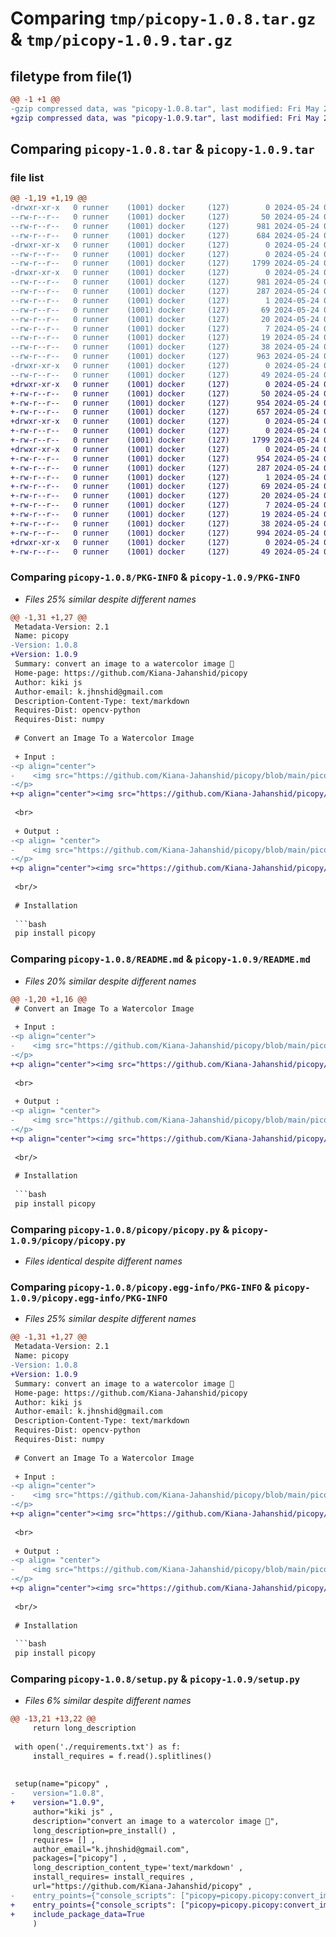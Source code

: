# Comparing `tmp/picopy-1.0.8.tar.gz` & `tmp/picopy-1.0.9.tar.gz`

## filetype from file(1)

```diff
@@ -1 +1 @@
-gzip compressed data, was "picopy-1.0.8.tar", last modified: Fri May 24 02:34:53 2024, max compression
+gzip compressed data, was "picopy-1.0.9.tar", last modified: Fri May 24 02:55:32 2024, max compression
```

## Comparing `picopy-1.0.8.tar` & `picopy-1.0.9.tar`

### file list

```diff
@@ -1,19 +1,19 @@
-drwxr-xr-x   0 runner    (1001) docker     (127)        0 2024-05-24 02:34:53.532739 picopy-1.0.8/
--rw-r--r--   0 runner    (1001) docker     (127)       50 2024-05-24 02:34:49.000000 picopy-1.0.8/MANIFEST.in
--rw-r--r--   0 runner    (1001) docker     (127)      981 2024-05-24 02:34:53.528738 picopy-1.0.8/PKG-INFO
--rw-r--r--   0 runner    (1001) docker     (127)      684 2024-05-24 02:34:49.000000 picopy-1.0.8/README.md
-drwxr-xr-x   0 runner    (1001) docker     (127)        0 2024-05-24 02:34:53.528738 picopy-1.0.8/picopy/
--rw-r--r--   0 runner    (1001) docker     (127)        0 2024-05-24 02:34:49.000000 picopy-1.0.8/picopy/__init__.py
--rw-r--r--   0 runner    (1001) docker     (127)     1799 2024-05-24 02:34:49.000000 picopy-1.0.8/picopy/picopy.py
-drwxr-xr-x   0 runner    (1001) docker     (127)        0 2024-05-24 02:34:53.528738 picopy-1.0.8/picopy.egg-info/
--rw-r--r--   0 runner    (1001) docker     (127)      981 2024-05-24 02:34:53.000000 picopy-1.0.8/picopy.egg-info/PKG-INFO
--rw-r--r--   0 runner    (1001) docker     (127)      287 2024-05-24 02:34:53.000000 picopy-1.0.8/picopy.egg-info/SOURCES.txt
--rw-r--r--   0 runner    (1001) docker     (127)        1 2024-05-24 02:34:53.000000 picopy-1.0.8/picopy.egg-info/dependency_links.txt
--rw-r--r--   0 runner    (1001) docker     (127)       69 2024-05-24 02:34:53.000000 picopy-1.0.8/picopy.egg-info/entry_points.txt
--rw-r--r--   0 runner    (1001) docker     (127)       20 2024-05-24 02:34:53.000000 picopy-1.0.8/picopy.egg-info/requires.txt
--rw-r--r--   0 runner    (1001) docker     (127)        7 2024-05-24 02:34:53.000000 picopy-1.0.8/picopy.egg-info/top_level.txt
--rw-r--r--   0 runner    (1001) docker     (127)       19 2024-05-24 02:34:49.000000 picopy-1.0.8/requirements.txt
--rw-r--r--   0 runner    (1001) docker     (127)       38 2024-05-24 02:34:53.532739 picopy-1.0.8/setup.cfg
--rw-r--r--   0 runner    (1001) docker     (127)      963 2024-05-24 02:34:49.000000 picopy-1.0.8/setup.py
-drwxr-xr-x   0 runner    (1001) docker     (127)        0 2024-05-24 02:34:53.528738 picopy-1.0.8/tests/
--rw-r--r--   0 runner    (1001) docker     (127)       49 2024-05-24 02:34:49.000000 picopy-1.0.8/tests/test_package.py
+drwxr-xr-x   0 runner    (1001) docker     (127)        0 2024-05-24 02:55:32.306871 picopy-1.0.9/
+-rw-r--r--   0 runner    (1001) docker     (127)       50 2024-05-24 02:55:27.000000 picopy-1.0.9/MANIFEST.in
+-rw-r--r--   0 runner    (1001) docker     (127)      954 2024-05-24 02:55:32.306871 picopy-1.0.9/PKG-INFO
+-rw-r--r--   0 runner    (1001) docker     (127)      657 2024-05-24 02:55:27.000000 picopy-1.0.9/README.md
+drwxr-xr-x   0 runner    (1001) docker     (127)        0 2024-05-24 02:55:32.302871 picopy-1.0.9/picopy/
+-rw-r--r--   0 runner    (1001) docker     (127)        0 2024-05-24 02:55:27.000000 picopy-1.0.9/picopy/__init__.py
+-rw-r--r--   0 runner    (1001) docker     (127)     1799 2024-05-24 02:55:27.000000 picopy-1.0.9/picopy/picopy.py
+drwxr-xr-x   0 runner    (1001) docker     (127)        0 2024-05-24 02:55:32.306871 picopy-1.0.9/picopy.egg-info/
+-rw-r--r--   0 runner    (1001) docker     (127)      954 2024-05-24 02:55:32.000000 picopy-1.0.9/picopy.egg-info/PKG-INFO
+-rw-r--r--   0 runner    (1001) docker     (127)      287 2024-05-24 02:55:32.000000 picopy-1.0.9/picopy.egg-info/SOURCES.txt
+-rw-r--r--   0 runner    (1001) docker     (127)        1 2024-05-24 02:55:32.000000 picopy-1.0.9/picopy.egg-info/dependency_links.txt
+-rw-r--r--   0 runner    (1001) docker     (127)       69 2024-05-24 02:55:32.000000 picopy-1.0.9/picopy.egg-info/entry_points.txt
+-rw-r--r--   0 runner    (1001) docker     (127)       20 2024-05-24 02:55:32.000000 picopy-1.0.9/picopy.egg-info/requires.txt
+-rw-r--r--   0 runner    (1001) docker     (127)        7 2024-05-24 02:55:32.000000 picopy-1.0.9/picopy.egg-info/top_level.txt
+-rw-r--r--   0 runner    (1001) docker     (127)       19 2024-05-24 02:55:27.000000 picopy-1.0.9/requirements.txt
+-rw-r--r--   0 runner    (1001) docker     (127)       38 2024-05-24 02:55:32.306871 picopy-1.0.9/setup.cfg
+-rw-r--r--   0 runner    (1001) docker     (127)      994 2024-05-24 02:55:27.000000 picopy-1.0.9/setup.py
+drwxr-xr-x   0 runner    (1001) docker     (127)        0 2024-05-24 02:55:32.306871 picopy-1.0.9/tests/
+-rw-r--r--   0 runner    (1001) docker     (127)       49 2024-05-24 02:55:27.000000 picopy-1.0.9/tests/test_package.py
```

### Comparing `picopy-1.0.8/PKG-INFO` & `picopy-1.0.9/PKG-INFO`

 * *Files 25% similar despite different names*

```diff
@@ -1,31 +1,27 @@
 Metadata-Version: 2.1
 Name: picopy
-Version: 1.0.8
+Version: 1.0.9
 Summary: convert an image to a watercolor image 🎨
 Home-page: https://github.com/Kiana-Jahanshid/picopy
 Author: kiki js
 Author-email: k.jhnshid@gmail.com
 Description-Content-Type: text/markdown
 Requires-Dist: opencv-python
 Requires-Dist: numpy
 
 # Convert an Image To a Watercolor Image 
 
 + Input :
-<p align="center">
-    <img src="https://github.com/Kiana-Jahanshid/picopy/blob/main/picopy/na.jpg" width="290" height="200" >
-</p> 
+<p align="center"><img src="https://github.com/Kiana-Jahanshid/picopy/blob/main/na.jpg" width="290" height="200" ></p> 
 
 <br>
 
 + Output :
-<p align= "center">
-    <img src="https://github.com/Kiana-Jahanshid/picopy/blob/main/picopy/watercolor.jpg" width="410" height="300" >
-</p>
+<p align="center"><img src="https://github.com/Kiana-Jahanshid/picopy/blob/main/watercolor.jpg" width="410" height="300" ></p>
 
 <br/>
 
 # Installation 
 
 ```bash
 pip install picopy
```

### Comparing `picopy-1.0.8/README.md` & `picopy-1.0.9/README.md`

 * *Files 20% similar despite different names*

```diff
@@ -1,20 +1,16 @@
 # Convert an Image To a Watercolor Image 
 
 + Input :
-<p align="center">
-    <img src="https://github.com/Kiana-Jahanshid/picopy/blob/main/picopy/na.jpg" width="290" height="200" >
-</p> 
+<p align="center"><img src="https://github.com/Kiana-Jahanshid/picopy/blob/main/na.jpg" width="290" height="200" ></p> 
 
 <br>
 
 + Output :
-<p align= "center">
-    <img src="https://github.com/Kiana-Jahanshid/picopy/blob/main/picopy/watercolor.jpg" width="410" height="300" >
-</p>
+<p align="center"><img src="https://github.com/Kiana-Jahanshid/picopy/blob/main/watercolor.jpg" width="410" height="300" ></p>
 
 <br/>
 
 # Installation 
 
 ```bash
 pip install picopy
```

### Comparing `picopy-1.0.8/picopy/picopy.py` & `picopy-1.0.9/picopy/picopy.py`

 * *Files identical despite different names*

### Comparing `picopy-1.0.8/picopy.egg-info/PKG-INFO` & `picopy-1.0.9/picopy.egg-info/PKG-INFO`

 * *Files 25% similar despite different names*

```diff
@@ -1,31 +1,27 @@
 Metadata-Version: 2.1
 Name: picopy
-Version: 1.0.8
+Version: 1.0.9
 Summary: convert an image to a watercolor image 🎨
 Home-page: https://github.com/Kiana-Jahanshid/picopy
 Author: kiki js
 Author-email: k.jhnshid@gmail.com
 Description-Content-Type: text/markdown
 Requires-Dist: opencv-python
 Requires-Dist: numpy
 
 # Convert an Image To a Watercolor Image 
 
 + Input :
-<p align="center">
-    <img src="https://github.com/Kiana-Jahanshid/picopy/blob/main/picopy/na.jpg" width="290" height="200" >
-</p> 
+<p align="center"><img src="https://github.com/Kiana-Jahanshid/picopy/blob/main/na.jpg" width="290" height="200" ></p> 
 
 <br>
 
 + Output :
-<p align= "center">
-    <img src="https://github.com/Kiana-Jahanshid/picopy/blob/main/picopy/watercolor.jpg" width="410" height="300" >
-</p>
+<p align="center"><img src="https://github.com/Kiana-Jahanshid/picopy/blob/main/watercolor.jpg" width="410" height="300" ></p>
 
 <br/>
 
 # Installation 
 
 ```bash
 pip install picopy
```

### Comparing `picopy-1.0.8/setup.py` & `picopy-1.0.9/setup.py`

 * *Files 6% similar despite different names*

```diff
@@ -13,21 +13,22 @@
     return long_description
 
 with open('./requirements.txt') as f:
     install_requires = f.read().splitlines()
 
 
 setup(name="picopy" ,
-    version="1.0.8", 
+    version="1.0.9", 
     author="kiki js" , 
     description="convert an image to a watercolor image 🎨", 
     long_description=pre_install() ,
     requires= [] ,
     author_email="k.jhnshid@gmail.com",
     packages=["picopy"] ,
     long_description_content_type='text/markdown' ,
     install_requires= install_requires ,
     url="https://github.com/Kiana-Jahanshid/picopy" ,
-    entry_points={"console_scripts": ["picopy=picopy.picopy:convert_image_to_watercolor"]}
+    entry_points={"console_scripts": ["picopy=picopy.picopy:convert_image_to_watercolor"]},
+    include_package_data=True
     )
```

